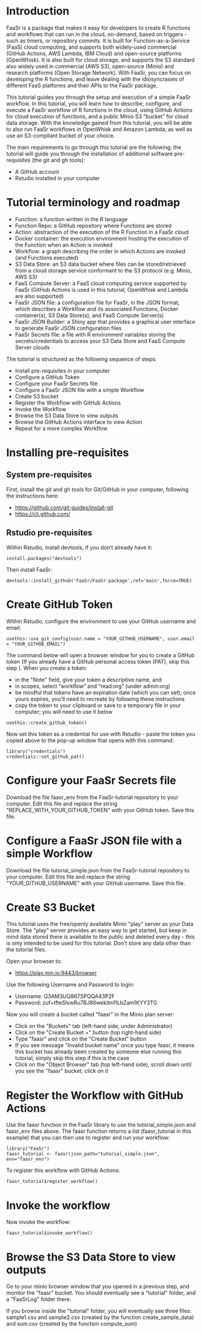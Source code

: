 # Introduction

FaaSr is a package that makes it easy for developers to create R functions and workflows that can run in the cloud, on-demand, based on triggers - such as timers, or repository commits. It is built for Function-as-a-Service (FaaS) cloud computing, and supports both widely-used commercial (GitHub Actions, AWS Lambda, IBM Cloud) and open-source platforms (OpenWhisk). It is also built for cloud storage, and supports the S3 standard also widely used in commercial (AWS S3), open-source (Minio) and research platforms (Open Storage Network). With FaaSr, you can focus on developing the R functions, and leave dealing with the idiosyncrasies of different FaaS platforms and their APIs to the FaaSr package.

This tutorial guides you through the setup and execution of a simple FaaSr workflow. In this tutorial, you will learn how to describe, configure, and execute a FaaSr workflow of R functions in the cloud, using GitHub Actions for cloud execution of functions, and a public Minio S3 “bucket” for cloud data storage. With the knowledge gained from this tutorial, you will be able to also run FaaSr workflows in OpenWhisk and Amazon Lambda, as well as use an S3-compliant bucket of your choice. 

The main requirements to go through this tutorial are the following; the tutorial will guide you through the installation of additional software pre-requisites (the git and gh tools):

* A GitHub account
* Rstudio installed in your computer

# Tutorial terminology and roadmap

* Function: a function written in the R language
* Function Repo: a GitHub repository where Functions are stored
* Action: abstraction of the execution of the R Function in a FaaSr cloud
* Docker container: the execution environment hosting the execution of the Function when an Action is invoked
* Workflow: a graph describing the order in which Actions are invoked (and Functions executed)
* S3 Data Store: an S3 data bucket where files can be stored/retrieved from a cloud storage service conformant to the S3 protocol (e.g. Minio, AWS S3)
* FaaS Compute Server: a FaaS cloud computing service supported by FaaSr (GitHub Actions is used in this tutorial; OpenWhisk and Lambda are also supported)
* FaaSr JSON file: a configuration file for FaaSr, in the JSON format, which describes a Workflow and its associated Functions, Docker container(s), S3 Data Store(s), and FaaS Compute Server(s)
* FaaSr JSON Builder: a Shiny app that provides a graphical user interface to generate FaaSr JSON configuration files
* FaaSr Secrets file: a file with R environment variables storing the secrets/credentials to access your S3 Data Store and FaaS Compute Server clouds

The tutorial is structured as the following sequence of steps:

* Install pre-requisites in your computer
* Configure a GitHub Token
* Configure your FaaSr Secrets file
* Configure a FaaSr JSON file with a simple Workflow
* Create S3 bucket
* Register the Workflow with GitHub Actions
* Invoke the Workflow
* Browse the S3 Data Store to view outputs
* Browse the GitHub Actions interface to view Action 
* Repeat for a more complex Workflow

# Installing pre-requisites

## System pre-requisites
First, install the git and gh tools for Git/GitHub in your computer, following the instructions here:

* https://github.com/git-guides/install-git
* https://cli.github.com/

## Rstudio pre-requisites

Within Rstudio, install devtools, if you don’t already have it:

```
install.packages("devtools")
```

Then install FaaSr:

```
devtools::install_github('FaaSr/FaaSr-package',ref='main',force=TRUE)
```

# Create GitHub Token

Within Rstudio, configure the environment to use your GitHub username and email:

```
usethis::use_git_config(user.name = "YOUR_GITHUB_USERNAME", user.email = "YOUR_GITHUB_EMAIL")
```

The command below will open a browser window for you to create a GitHub token (If you already have a GitHub personal access token (PAT), skip this step
). When you create a token: 
* in the "Note" field, give your token a descriptive name, and
* in scopes, select “workflow” and “read:org” (under admin:org)
* be mindful that tokens have an expiration date (which you can set); once yours expires, you'll need to recreate by following these instructions
* copy the token to your clipboard or save to a temporary file in your computer; you will need to use it below
  
```
usethis::create_github_token()
```

Now set this token as a credential for use with Rstudio - paste the token you copied above to the pop-up window that opens with this command:

```
library("credentials")
credentials::set_github_pat()
```

# Configure your FaaSr Secrets file

Download the file faasr_env from the FaaSr-tutorial repository to your computer. Edit this file and replace the string "REPLACE_WITH_YOUR_GITHUB_TOKEN" with your GitHub token. Save this file.

# Configure a FaaSr JSON file with a simple Workflow

Download the file tutorial_simple.json from the FaaSr-tutorial repository to your computer. Edit this file and replace the string "YOUR_GITHUB_USERNAME" with your GitHub username. Save this file.

# Create S3 Bucket

This tutorial uses the free/openly available Minio "play" server as your Data Store. The "play" server provides an easy way to get started, but keep in mind data stored there is available to the public and deleted every day - this is only intended to be used for this tutorial. Don't store any data other than the tutorial files.

Open your browser to: 

* https://play.min.io:9443/browser

Use the following Username and Password to login:

* Username: Q3AM3UQ867SPQQA43P2F
* Password: zuf+tfteSlswRu7BJ86wekitnifILbZam1KYY3TG

Now you will create a bucket called "faasr" in the Minio plan server:

* Click on the "Buckets" tab (left-hand side, under Administrator)
* Click on the "Create Bucket +" button (top right-hand side)
* Type "faasr" and click on the "Create Bucket" button
* If you see message "Invalid bucket name" once you type faasr, it means this bucket has already been created by someone else running this tutorial; simply skip this step if this is the case
* Click on the "Object Browser" tab (top left-hand side), scroll down until you see the "faasr" bucket; click on it

# Register the Workflow with GitHub Actions

Use the faasr function in the FaaSr library to use the tutorial_simple.json and faasr_env files above. The faasr function returns a list (faasr_tutorial in this example) that you can then use to register and run your workflow:

```
library("FaaSr")
faasr_tutorial <- faasr(json_path="tutorial_simple.json", env="faasr_env")
```

To register this workflow with GitHub Actions:

```
faasr_tutorial$register_workflow()
```

# Invoke the workflow

Now invoke the workflow:

```
faasr_tutorial$invoke_workflow()
```

# Browse the S3 Data Store to view outputs

Go to your minio browser window that you opened in a previous step, and monitor the "faasr" bucket. You should eventually see a "tutorial" folder, and a "FaaSrLog" folder there.

If you browse inside the "tutorial" folder, you will eventually see three files: sample1.csv and sample2.csv (created by the function create_sample_data) and sum.csv (created by the function compute_sum)


